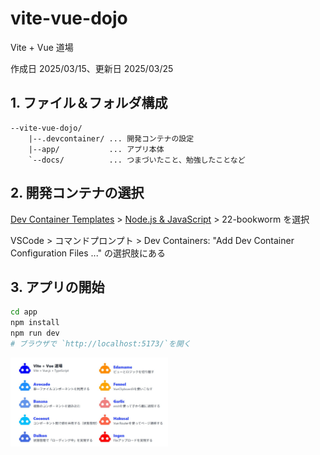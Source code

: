 # vite-vue-dojo

Vite + Vue 道場

作成日 2025/03/15、更新日 2025/03/25

## 1. ファイル＆フォルダ構成

```text
--vite-vue-dojo/
    |--.devcontainer/ ... 開発コンテナの設定
    |--app/           ... アプリ本体
    `--docs/          ... つまづいたこと、勉強したことなど
```

## 2. 開発コンテナの選択

[Dev Container Templates](https://github.com/devcontainers/templates) > [Node.js & JavaScript](https://github.com/devcontainers/templates/tree/main/src/javascript-node) > 22-bookworm を選択

VSCode > コマンドプロンプト > Dev Containers: "Add Dev Container Configuration Files ..." の選択肢にある

## 3. アプリの開始

```bash
cd app
npm install
npm run dev
# ブラウザで `http://localhost:5173/`を開く
```

<img src="screenshot.jpg" width="50%" alt="screenshot" />
